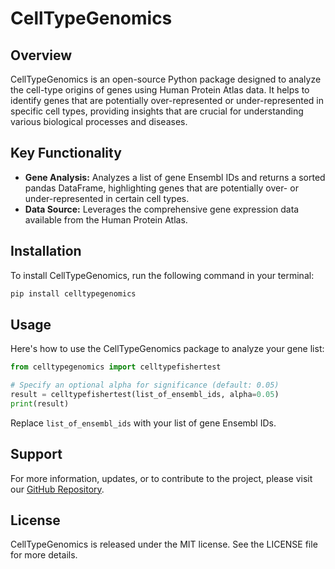# CellTypeGenomics

## Overview
CellTypeGenomics is an open-source Python package designed to analyze the cell-type origins of genes using Human Protein Atlas data. It helps to identify genes that are potentially over-represented or under-represented in specific cell types, providing insights that are crucial for understanding various biological processes and diseases.

## Key Functionality
- **Gene Analysis:** Analyzes a list of gene Ensembl IDs and returns a sorted pandas DataFrame, highlighting genes that are potentially over- or under-represented in certain cell types.
- **Data Source:** Leverages the comprehensive gene expression data available from the Human Protein Atlas.

## Installation
To install CellTypeGenomics, run the following command in your terminal:
```bash
pip install celltypegenomics
```

## Usage
Here's how to use the CellTypeGenomics package to analyze your gene list:

```python
from celltypegenomics import celltypefishertest

# Specify an optional alpha for significance (default: 0.05)
result = celltypefishertest(list_of_ensembl_ids, alpha=0.05)
print(result)
```
Replace `list_of_ensembl_ids` with your list of gene Ensembl IDs.

## Support
For more information, updates, or to contribute to the project, please visit our [GitHub Repository](https://github.com/Zyron/CellTypeGenomics).

## License
CellTypeGenomics is released under the MIT license. See the LICENSE file for more details.
